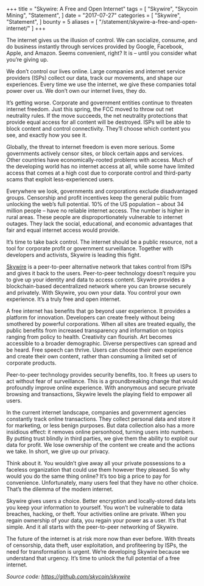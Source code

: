 +++
title = "Skywire: A Free and Open Internet"
tags = [
    "Skywire",
    "Skycoin Mining",
    "Statement",
]
date = "2017-07-27"
categories = [
    "Skywire",
    "Statement",
]
bounty = 5
aliases = [
	"/statement/skywire-a-free-and-open-internet/"
]
+++

The internet gives us the illusion of control. We can socialize, consume, and
do business instantly through services provided by Google, Facebook, Apple,
and Amazon. Seems convenient, right? It is – until you consider what you’re
giving up.

We don’t control our lives online. Large companies and internet service
providers (ISPs) collect our data, track our movements, and shape our
experiences. Every time we use the internet, we give these companies total
power over us. We don’t own our internet lives, they do.

It’s getting worse. Corporate and government entities continue to threaten
internet freedom. Just this spring, the FCC moved to throw out net neutrality
rules. If the move succeeds, the net neutrality protections that provide equal
access for all content will be destroyed. ISPs will be able to block content
and control connectivity. They’ll choose which content you see, and exactly
how you see it.

Globally, the threat to internet freedom is even more serious. Some
governments actively censor sites, or block certain apps and services. Other
countries have economically-rooted problems with access. Much of the
developing world has no internet access at all, while some have limited access
that comes at a high cost due to corporate control and third-party scams that
exploit less-experienced users.

Everywhere we look, governments and corporations exclude disadvantaged groups.
Censorship and profit incentives keep the general public from unlocking the
web’s full potential. 10% of the US population – about 34 million people –
have no reliable internet access. The number is higher in rural areas. These
people are disproportionately vulnerable to internet outages. They lack the
social, educational, and economic advantages that fair and equal internet
access would provide.

It’s time to take back control. The internet should be a public resource, not
a tool for corporate profit or government surveillance. Together with
developers and activists, Skywire is leading this fight.

[Skywire](https://github.com/skycoin/skywire) is a peer-to-peer alternative
network that takes control from ISPs and gives it back to the users.
Peer-to-peer technology doesn’t require you to give up your identity and data
to access content. Skywire provides a blockchain-based decentralized network
where you can browse securely and privately. With Skywire, you own your data.
You control your own experience. It’s a truly free and open internet.

A free internet has benefits that go beyond user experience. It provides a
platform for innovation. Developers can create freely without being smothered
by powerful corporations. When all sites are treated equally, the public
benefits from increased transparency and information on topics ranging from
policy to health. Creativity can flourish. Art becomes accessible to a broader
demographic. Diverse perspectives can spread and be heard. Free speech can
thrive. Users can choose their own experience and create their own content,
rather than consuming a limited set of corporate products.

Peer-to-peer technology provides security benefits, too. It frees up users to
act without fear of surveillance. This is a groundbreaking change that would
profoundly improve online experience. With anonymous and secure private
browsing and transactions, Skywire levels the playing field to empower all
users.

In the current internet landscape, companies and government agencies
constantly track online transactions. They collect personal data and store it
for marketing, or less benign purposes. But data collection also has a more
insidious effect: it removes online personhood, turning users into numbers. By
putting trust blindly in third parties, we give them the ability to exploit
our data for profit. We lose ownership of the content we create and the
actions we take. In short, we give up our privacy.

Think about it. You wouldn’t give away all your private possessions to a
faceless organization that could use them however they pleased. So why would
you do the same thing online? It’s too big a price to pay for convenience.
Unfortunately, many users feel that they have no other choice. That’s the
dilemma of the modern internet.

Skywire gives users a choice. Better encryption and locally-stored data lets
you keep your information to yourself. You won’t be vulnerable to data
breaches, hacking, or theft. Your activities online are private. When you
regain ownership of your data, you regain your power as a user. It’s that
simple. And it all starts with the peer-to-peer networking of Skywire.

The future of the internet is at risk more now than ever before. With threats
of censorship, data theft, user exploitation, and profiteering by ISPs, the
need for transformation is urgent. We’re developing Skywire because we
understand that urgency. It’s time to unlock the full potential of a free
internet.

*Source code: https://github.com/skycoin/skywire*
